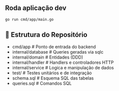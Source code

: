 ## Roda aplicação dev
```bash
go run cmd/app/main.go
```

## 📁 Estrutura do Repositório
  - cmd/app # Ponto de entrada do backend
  - internal/database # Queries geradas via sqlc
  - internal/domain # Entidades (DDD)
  - internal/handler # Handlers e controladores HTTP
  - internal/service # Logica e manipulação de dados
  - test/ # Testes unitários e de integração
  - schema.sql # Esquema SQL das tabelas
  - queries.sql # Comandos SQL
